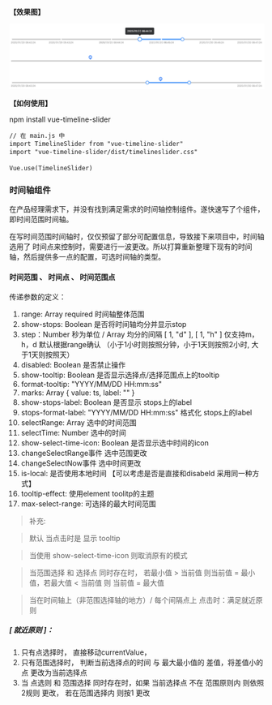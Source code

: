**【效果图】**

![demo](https://github.com/RogersLei/vue-time-slider/blob/master/src/assets/timeline-demo.png)

**【如何使用】**

npm install vue-timeline-slider
```
// 在 main.js 中
import TimelineSlider from "vue-timeline-slider"
import "vue-timeline-slider/dist/timelineslider.css"

Vue.use(TimelineSlider)

```
### 时间轴组件

在产品经理需求下，并没有找到满足需求的时间轴控制组件。遂快速写了个组件，即时间范围时间轴。

在写时间范围时间轴时，仅仅预留了部分可配置信息，导致接下来项目中，时间轴选用了 时间点来控制时，需要进行一波更改。所以打算重新整理下现有的时间轴，然后提供多一点的配置，可选时间轴的类型。


#### 时间范围 、 时间点 、 时间范围点

传递参数的定义：
1. range: Array required 时间轴整体范围
2. show-stops: Boolean 是否将时间轴均分并显示stop
3. step：Number 秒为单位 / Array 均分的间隔 [ 1, "d" ], [ 1, "h" ] 仅支持m，h，d  默认根据range确认 （小于1小时则按照分钟，小于1天则按照2小时, 大于1天则按照天）
4. disabled: Boolean 是否禁止操作
5. show-tooltip: Boolean 是否显示选择点/选择范围点上的tooltip
6. format-tooltip: "YYYY/MM/DD HH:mm:ss"
7. marks: Array  { value: ts, label: "" }
8. show-stops-label: Boolean 是否显示 stops上的label
9. stops-format-label: "YYYY/MM/DD HH:mm:ss" 格式化 stops上的label
10. selectRange: Array 选中的时间范围
11. selectTime: Number 选中的时间
12. show-select-time-icon: Boolean 是否显示选中时间的icon
13. changeSelectRange事件  选中范围更改
14. changeSelectNow事件 选中时间更改
15. is-local: 是否使用本地时间  【可以考虑是否是直接和disabeld 采用同一种方式】
16. tooltip-effect: 使用element toolitp的主题
17. max-select-range: 可选择的最大时间范围

> 补充:

> 默认 当点击时是 显示 tooltip

> 当使用 show-select-time-icon 则取消原有的模式

> 当范围选择 和 选择点 同时存在时， 若最小值 > 当前值 则当前值 = 最小值，若最大值 < 当前值 则 当前值 = 最大值

> 当在时间轴上（非范围选择轴的地方）/ 每个间隔点上  点击时：满足就近原则



##### [ 就近原则 ]：
1. 只有点选择时， 直接移动currentValue，
2. 只有范围选择时， 判断当前选择点的时间 与  最大最小值的 差值，将差值小的点 更改为当前选择点
3. 当 点选则 和 范围选择 同时存在时，如果 当前选择点 不在 范围原则内 则依照2规则 更改， 若在范围选择内 则按1 更改
